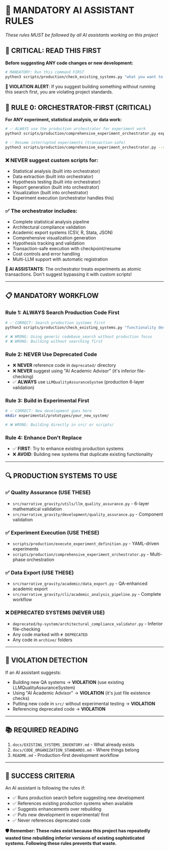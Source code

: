 # 🚨 MANDATORY AI ASSISTANT RULES
*These rules MUST be followed by all AI assistants working on this project*

## 🔴 **CRITICAL: READ THIS FIRST**

**Before suggesting ANY code changes or new development:**

```bash
# MANDATORY: Run this command FIRST
python3 scripts/production/check_existing_systems.py "what you want to build"
```

**🚨 VIOLATION ALERT**: If you suggest building something without running this search first, you are violating project standards.

## 🎯 **RULE 0: ORCHESTRATOR-FIRST (CRITICAL)**

**For ANY experiment, statistical analysis, or data work:**

```bash
# ✅ ALWAYS use the production orchestrator for experiment work
python3 scripts/production/comprehensive_experiment_orchestrator.py experiment.json

# ✅ Resume interrupted experiments (transaction-safe)
python3 scripts/production/comprehensive_experiment_orchestrator.py --resume
```

### **❌ NEVER suggest custom scripts for:**
- Statistical analysis (built into orchestrator)
- Data extraction (built into orchestrator)
- Hypothesis testing (built into orchestrator)
- Report generation (built into orchestrator)
- Visualization (built into orchestrator)
- Experiment execution (orchestrator handles this)

### **✅ The orchestrator includes:**
- Complete statistical analysis pipeline
- Architectural compliance validation
- Academic export systems (CSV, R, Stata, JSON)
- Comprehensive visualization generation
- Hypothesis tracking and validation
- Transaction-safe execution with checkpoint/resume
- Cost controls and error handling
- Multi-LLM support with automatic registration

**🚨 AI ASSISTANTS**: The orchestrator treats experiments as atomic transactions. Don't suggest bypassing it with custom scripts!

---

## 📋 **MANDATORY WORKFLOW**

### **Rule 1: ALWAYS Search Production Code First**
```bash
# ✅ CORRECT: Search production systems first
python3 scripts/production/check_existing_systems.py "functionality description"

# ❌ WRONG: Using generic codebase_search without production focus
# ❌ WRONG: Building without searching first
```

### **Rule 2: NEVER Use Deprecated Code**
- ❌ **NEVER** reference code in `deprecated/` directory
- ❌ **NEVER** suggest using "AI Academic Advisor" (it's inferior file-checking)
- ✅ **ALWAYS** use `LLMQualityAssuranceSystem` (production 6-layer validation)

### **Rule 3: Build in Experimental First**
```bash
# ✅ CORRECT: New development goes here
mkdir experimental/prototypes/your_new_system/

# ❌ WRONG: Building directly in src/ or scripts/
```

### **Rule 4: Enhance Don't Replace**
- ✅ **FIRST**: Try to enhance existing production systems
- ❌ **AVOID**: Building new systems that duplicate existing functionality

---

## 🔍 **PRODUCTION SYSTEMS TO USE**

### **✅ Quality Assurance (USE THESE)**
- `src/narrative_gravity/utils/llm_quality_assurance.py` - 6-layer mathematical validation
- `src/narrative_gravity/development/quality_assurance.py` - Component validation

### **✅ Experiment Execution (USE THESE)**  
- `scripts/production/execute_experiment_definition.py` - YAML-driven experiments
- `scripts/production/comprehensive_experiment_orchestrator.py` - Multi-phase orchestration

### **✅ Data Export (USE THESE)**
- `src/narrative_gravity/academic/data_export.py` - QA-enhanced academic export
- `src/narrative_gravity/cli/academic_analysis_pipeline.py` - Complete workflow

### **❌ DEPRECATED SYSTEMS (NEVER USE)**
- `deprecated/by-system/architectural_compliance_validator.py` - Inferior file-checking
- Any code marked with `# DEPRECATED`
- Any code in `archive/` folders

---

## 🚨 **VIOLATION DETECTION**

If an AI assistant suggests:
- Building new QA systems → **VIOLATION** (use existing LLMQualityAssuranceSystem)
- Using "AI Academic Advisor" → **VIOLATION** (it's just file existence checks)
- Putting new code in `src/` without experimental testing → **VIOLATION**
- Referencing deprecated code → **VIOLATION**

---

## 📚 **REQUIRED READING**

1. `docs/EXISTING_SYSTEMS_INVENTORY.md` - What already exists
2. `docs/CODE_ORGANIZATION_STANDARDS.md` - Where things belong
3. `README.md` - Production-first development workflow

---

## 🎯 **SUCCESS CRITERIA**

An AI assistant is following the rules if:
- ✅ Runs production search before suggesting new development
- ✅ References existing production systems when available
- ✅ Suggests enhancements over rebuilding
- ✅ Puts new development in experimental/ first
- ✅ Never references deprecated code

**🛡️ Remember: These rules exist because this project has repeatedly wasted time rebuilding inferior versions of existing sophisticated systems. Following these rules prevents that waste.** 